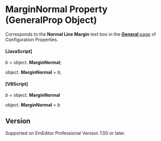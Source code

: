 # MarginNormal Property (GeneralProp Object)

Corresponds to the **Normal Line Margin** text box in the
[**General** page](../../dlg/properties/general/index) of Configuration Properties.

#### \[JavaScript\]

_b_ =
object. **MarginNormal**;

object. **MarginNormal** = _b_;

#### \[VBScript\]

_b_ =
object. **MarginNormal**

object. **MarginNormal** = _b_

## Version

Supported on EmEditor Professional Version 7.00 or later.